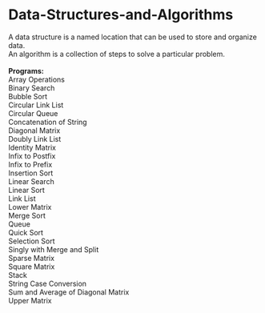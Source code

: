 # Data-Structures-and-Algorithms
A data structure is a named location that can be used to store and organize data. 
<br>An algorithm is a collection of steps to solve a particular problem. 
<br>
<br><b>Programs:</b>
<br>Array Operations
<br>Binary Search
<br>Bubble Sort
<br>Circular Link List
<br>Circular Queue
<br>Concatenation of String
<br>Diagonal Matrix
<br>Doubly Link List
<br>Identity Matrix
<br>Infix to Postfix
<br>Infix to Prefix
<br>Insertion Sort
<br>Linear Search
<br>Linear Sort
<br>Link List
<br>Lower Matrix
<br>Merge Sort
<br>Queue
<br>Quick Sort
<br>Selection Sort
<br>Singly with Merge and Split
<br>Sparse Matrix
<br>Square Matrix
<br>Stack
<br>String Case Conversion
<br>Sum and Average of Diagonal Matrix
<br>Upper Matrix

